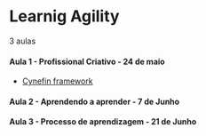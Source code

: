 # Learnig Agility

3 aulas

#### Aula 1 - Profissional Criativo - 24 de maio

- [Cynefin framework](https://github.com/caiosaldanha/techdev/tree/main/learningagility/a_leaders_framework_for_decision_making.pdf)

#### Aula 2 - Aprendendo a aprender - 7 de Junho

#### Aula 3 - Processo de aprendizagem - 21 de Junho
